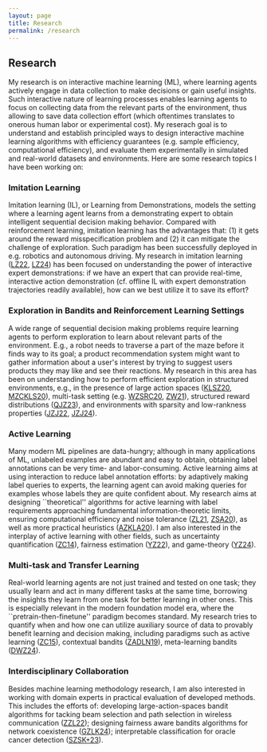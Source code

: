 ```yaml
---
layout: page
title: Research
permalink: /research
---
```


## Research

My research is on interactive machine learning (ML), where learning agents actively engage in data collection to make decisions or gain useful insights. Such interactive nature of learning processes enables learning agents to focus on collecting data from the relevant parts of the environment, thus allowing to save data collection effort (which oftentimes translates to onerous human labor or experimental cost). My reserach goal is to understand and establish principled ways to design interactive machine learning algorithms with efficiency guarantees (e.g. sample efficiency, computational efficiency), and evaluate them experimentally in simulated and real-world datasets and environments. Here are some research topics I have been working on: 

### Imitation Learning

Imitation learning (IL), or Learning from Demonstrations, models the setting where a learning agent learns from a demonstrating expert to obtain intelligent sequential decision making behavior. Compared with reinforcement learning, imitation learning has the advantages that: (1) it gets around the reward misspecification problem and (2) it can mitigate the challenge 
of exploration. Such paradigm has been successfully deployed in e.g. robotics and autonomous driving. My research in imitation learning ([LZ22](https://arxiv.org/abs/2209.12868), [LZ24](https://arxiv.org/abs/2312.16860)) has been focused on understanding the power of interactive expert demonstrations: if we have an expert that can provide real-time, interactive action demonstration (cf. offline IL with expert demonstration trajectories readily available), how can we best utilize it to save its effort?


### Exploration in Bandits and Reinforcement Learning Settings

A wide range of sequential decision making problems require learning agents to perform exploration to learn about relevant parts of the environment. E.g., a robot needs to traverse a part of the maze before it finds way to its goal; a product recommendation system might want to gather information about a user's interest by trying to suggest users products they may 
like and see their reactions. My research in this area has been on understanding how to perform efficient exploration in structured environments, e.g., in the presence of large action spaces ([KLSZ20](https://arxiv.org/abs/1902.01520), [MZCKLS20](https://arxiv.org/abs/2006.06040)), multi-task setting (e.g. [WZSRC20](https://arxiv.org/abs/2010.15390), [ZW21](https://arxiv.org/abs/2107.08622)), structured reward distributions ([QJZ23](https://arxiv.org/abs/2304.14989)), and environments with sparsity and low-rankness properties ([JZJ22](https://arxiv.org/abs/2210.15345), [JZJ24](https://arxiv.org/abs/2402.11156)). 

### Active Learning

Many modern ML pipelines are data-hungry; although in many applications of ML, unlabeled examples are abundant and easy to obtain, obtaining label annotations can be very time- and labor-consuming. Active learning aims at using interaction to reduce label annotation efforts: by adaptively making label queries to experts, the learning agent can avoid making queries for examples whose labels they are quite confident about. My research aims at designing ``theoretical'' algorithms for active learning with label requirements approaching fundamental information-theoretic limits, ensuring computational efficiency and noise tolerance ([ZL21](https://arxiv.org/abs/2102.05312), [ZSA20](https://arxiv.org/abs/2002.04840)), as well as more practical heuristics ([AZKLA20](https://arxiv.org/abs/1906.03671)). I am also interested in the interplay of active learning with other fields, such as uncertainty quantification ([ZC14](https://arxiv.org/abs/1407.2657)), fairness estimation ([YZ22](https://arxiv.org/abs/2206.08450)), and game-theory ([YZ24](https://openreview.net/forum?id=s5hSp7EdL3)). 


### Multi-task and Transfer Learning

Real-world learning agents are not just trained and tested on one task; they usually learn and act in many different tasks at the same time, borrowing the insights they learn from one task for better learning in other ones. This is especially relevant in the modern foundation model era, where the ``pretrain-then-finetune'' paradigm becomes standard. My research tries to quantify when and how one can utilize auxiliary source of data to provably benefit learning and decision making, including paradigms such as active learning ([ZC15](https://arxiv.org/abs/1510.02847)), contextual bandits ([ZADLN19](https://arxiv.org/abs/1901.00301)), meta-learning bandits ([DWZ24](https://openreview.net/forum?id=2kZMtdjzSV)).  


### Interdisciplinary Collaboration

Besides machine learning methodology research, I am also interested in working with domain experts in practical evaluation of developed methods. This includes the efforts of:  developing large-action-spaces bandit algorithms for tacking beam selection and path selection in wireless communication ([ZZL22](https://link.springer.com/chapter/10.1007/978-3-031-26412-2_17)); designing fairness aware bandits algorithms for network coexistence ([GZLK24](https://ieeexplore.ieee.org/abstract/document/10579843/)); interpretable classification for oracle cancer detection ([SZSK+23](https://www.mdpi.com/2072-6694/15/5/1421)). 
